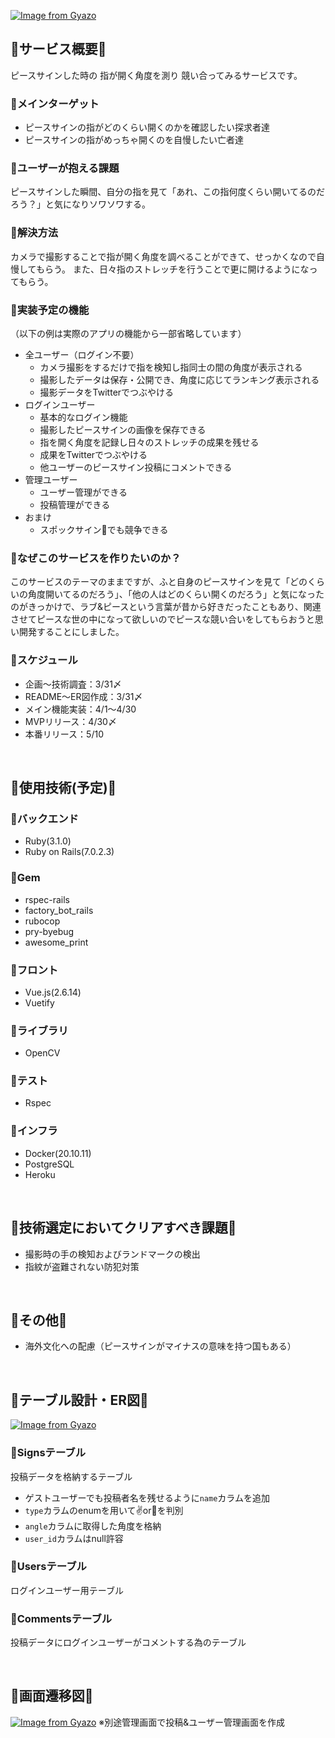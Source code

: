 [![Image from Gyazo](https://i.gyazo.com/31ff6d41b383bf24f830cc70c761a632.png)](https://gyazo.com/31ff6d41b383bf24f830cc70c761a632)

## 🔹サービス概要🔹
ピースサインした時の
指が開く角度を測り
競い合ってみるサービスです。

### __🔻メインターゲット__
- ピースサインの指がどのくらい開くのかを確認したい探求者達
- ピースサインの指がめっちゃ開くのを自慢したい亡者達

### __🔻ユーザーが抱える課題__
ピースサインした瞬間、自分の指を見て「あれ、この指何度くらい開いてるのだろう？」と気になりソワソワする。

### __🔻解決方法__
カメラで撮影することで指が開く角度を調べることができて、せっかくなので自慢してもらう。
また、日々指のストレッチを行うことで更に開けるようになってもらう。

### __🔻実装予定の機能__
（以下の例は実際のアプリの機能から一部省略しています）
- 全ユーザー（ログイン不要）
  - カメラ撮影をするだけで指を検知し指同士の間の角度が表示される
  - 撮影したデータは保存・公開でき、角度に応じてランキング表示される
  - 撮影データをTwitterでつぶやける
- ログインユーザー
  - 基本的なログイン機能
  - 撮影したピースサインの画像を保存できる
  - 指を開く角度を記録し日々のストレッチの成果を残せる
  - 成果をTwitterでつぶやける
  - 他ユーザーのピースサイン投稿にコメントできる
- 管理ユーザー
  - ユーザー管理ができる
  - 投稿管理ができる
- おまけ
  - スポックサイン🖖でも競争できる

### __🔻なぜこのサービスを作りたいのか？__
このサービスのテーマのままですが、ふと自身のピースサインを見て「どのくらいの角度開いてるのだろう」、「他の人はどのくらい開くのだろう」と気になったのがきっかけで、ラブ&ピースという言葉が昔から好きだったこともあり、関連させてピースな世の中になって欲しいのでピースな競い合いをしてもらおうと思い開発することにしました。

### __🔻スケジュール__
- 企画〜技術調査：3/31〆
- README〜ER図作成：3/31〆
- メイン機能実装：4/1〜4/30
- MVPリリース：4/30〆
- 本番リリース：5/10

<br>

## 🔹使用技術(予定)🔹
### __🔻バックエンド__
- Ruby(3.1.0)
- Ruby on Rails(7.0.2.3)
### __🔻Gem__
- rspec-rails
- factory_bot_rails
- rubocop
- pry-byebug
- awesome_print

### __🔻フロント__
- Vue.js(2.6.14)
- Vuetify
### __🔻ライブラリ__
- OpenCV
### __🔻テスト__
- Rspec
### __🔻インフラ__
- Docker(20.10.11)
- PostgreSQL
- Heroku

<br>

## 🔹技術選定においてクリアすべき課題🔹
- 撮影時の手の検知およびランドマークの検出
- 指紋が盗難されない防犯対策

<br>

## 🔹その他🔹
- 海外文化への配慮（ピースサインがマイナスの意味を持つ国もある）

<br>

## 🔹テーブル設計・ER図🔹
[![Image from Gyazo](https://i.gyazo.com/865ca9483d8eaca593e17da27b20758b.png)](https://gyazo.com/865ca9483d8eaca593e17da27b20758b)

### 🔻Signsテーブル
投稿データを格納するテーブル<br>
- ゲストユーザーでも投稿者名を残せるように`name`カラムを追加
- `type`カラムのenumを用いて✌️or🖖を判別
- `angle`カラムに取得した角度を格納
- `user_id`カラムはnull許容

### 🔻Usersテーブル
ログインユーザー用テーブル

### 🔻Commentsテーブル
投稿データにログインユーザーがコメントする為のテーブル

<br>

## 🔹画面遷移図🔹
[![Image from Gyazo](https://i.gyazo.com/6dd90e07ef3a10151b1c2dd11162dd62.png)](https://gyazo.com/6dd90e07ef3a10151b1c2dd11162dd62)
※別途管理画面で投稿&ユーザー管理画面を作成
